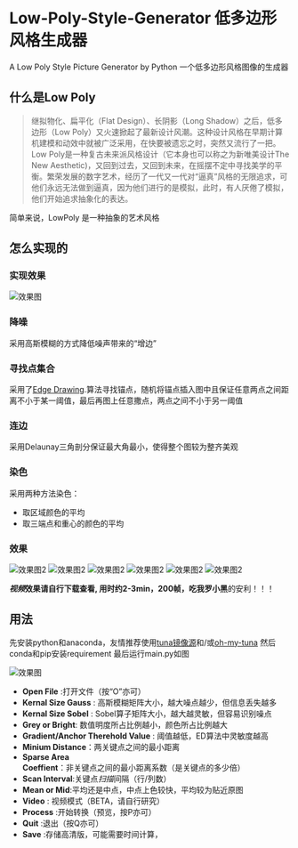 # Low-Poly-Style-Generator 低多边形风格生成器

A Low Poly Style Picture Generator by Python
一个低多边形风格图像的生成器

## 什么是Low Poly

> 继拟物化、扁平化（Flat Design）、长阴影（Long Shadow）之后，低多边形（Low Poly）又火速掀起了最新设计风潮。这种设计风格在早期计算机建模和动效中就被广泛采用，在快要被遗忘之时，突然又流行了一把。Low Poly是一种复古未来派风格设计（它本身也可以称之为新唯美设计The New Aesthetic)，又回到过去，又回到未来，在摇摆不定中寻找美学的平衡。繁荣发展的数字艺术，经历了一代又一代对“逼真”风格的无限追求，可他们永远无法做到逼真，因为他们进行的是模拟，此时，有人厌倦了模拟，他们开始追求抽象化的表达。

简单来说，LowPoly 是一种抽象的艺术风格

## 怎么实现的

### 实现效果

![效果图](./example/03-mid.png)

### 降噪

采用高斯模糊的方式降低噪声带来的“增边”

### 寻找点集合

采用了[Edge Drawing](https://www.researchgate.net/publication/220932363_Edge_Drawing_A_Heuristic_Approach_to_Robust_Real-Time_Edge_Detection).算法寻找锚点，随机将锚点插入图中且保证任意两点之间距离不小于某一阈值，最后再图上任意撒点，两点之间不小于另一阈值

### 连边

采用Delaunay三角剖分保证最大角最小，使得整个图较为整齐美观

### 染色

采用两种方法染色：

- 取区域颜色的平均
- 取三端点和重心的颜色的平均

### 效果

![效果图2](./example/00.jpg)
![效果图2](./example/00.jpglowpoly.jpg)
![效果图2](./example/01.jpg)
![效果图2](./example/01.jpglowpoly.jpg)
![效果图2](./example/02.jpg)
![效果图2](./example/02.jpglowpoly.jpg)

**_视频_**效果请自行下载查看, 用时约2-3min，200帧，吃我**罗小黑**的安利！！！

## 用法

先安装python和anaconda，友情推荐使用[tuna镜像源](https://mirrors.tuna.tsinghua.edu.cn/)和/或[oh-my-tuna](https://tuna.moe/oh-my-tuna/)
然后conda和pip安装requirement
最后运行main.py如图

![效果图](./example/menu.png)

- **Open File** :打开文件（按“O”亦可）
- **Kernal Size Gauss** : 高斯模糊矩阵大小，越大噪点越少，但信息丢失越多
- **Kernal Size Sobel** : Sobel算子矩阵大小，越大越灵敏，但容易识别噪点
- **Grey or Bright**: 数值明度所占比例越小，颜色所占比例越大
- **Gradient/Anchor Therehold Value** : 阈值越低，ED算法中灵敏度越高
- **Minium Distance**：两关键点之间的最小距离
- **Sparse Area Coeffient**：非关键点之间的最小距离系数（是关键点的多少倍）
- **Scan Interval**:关键点*扫描*间隔（行/列数）
- **Mean or Mid**:平均还是中点，中点上色较快，平均较为贴近原图
- **Video** : 视频模式（BETA，请自行研究）
- **Process** :开始转换（预览，按P亦可）
- **Quit** :退出（按Q亦可）
- **Save** :存储高清版，可能需要时间计算，